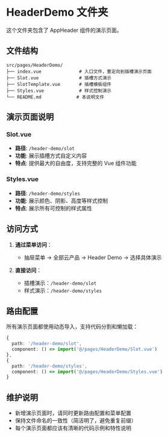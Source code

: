 # HeaderDemo 文件夹

这个文件夹包含了 AppHeader 组件的演示页面。

## 文件结构

```
src/pages/HeaderDemo/
├── index.vue              # 入口文件，重定向到插槽演示页面
├── Slot.vue               # 插槽方式演示
├── SlotTemplate.vue       # 插槽模板组件
├── Styles.vue             # 样式控制演示
└── README.md             # 本说明文件
```

## 演示页面说明

### Slot.vue

- **路径**: `/header-demo/slot`
- **功能**: 展示插槽方式自定义内容
- **特点**: 提供最大的自由度，支持完整的 Vue 组件功能

### Styles.vue

- **路径**: `/header-demo/styles`
- **功能**: 展示颜色、阴影、高度等样式控制
- **特点**: 展示所有可控制的样式属性

## 访问方式

1. **通过菜单访问**：
   - 抽屉菜单 → 全部云产品 → Header Demo → 选择具体演示

2. **直接访问**：
   - 插槽演示：`/header-demo/slot`
   - 样式演示：`/header-demo/styles`

## 路由配置

所有演示页面都使用动态导入，支持代码分割和懒加载：

```typescript
{
  path: '/header-demo/slot',
  component: () => import('@/pages/HeaderDemo/Slot.vue')
},
{
  path: '/header-demo/styles',
  component: () => import('@/pages/HeaderDemo/Styles.vue')
}
```

## 维护说明

- 新增演示页面时，请同时更新路由配置和菜单配置
- 保持文件命名的一致性（简洁明了，避免重复前缀）
- 每个演示页面都应该有清晰的代码示例和特性说明
